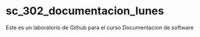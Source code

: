 # sc_302_documentacion_lunes
Este  es un laboratorio de Github para el curso Documentacion de software
